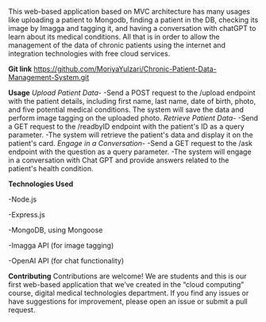 This web-based application based on MVC architecture has many usages like uploading a patient to Mongodb, finding a patient in the DB, checking its image by Imagga and tagging it, and having a conversation with chatGPT to learn about its medical conditions. All that is in order to allow the management of the data of chronic patients using the internet and integration technologies with free cloud services.

**Git link**
https://github.com/MoriyaYulzari/Chronic-Patient-Data-Management-System.git

**Usage**
*Upload Patient Data*-
-Send a POST request to the /upload endpoint with the patient details, including first name, last name, date of birth, photo, and five potential medical conditions. The system will save the data and perform image tagging on the uploaded photo.
*Retrieve Patient Data*-
-Send a GET request to the /readbyID endpoint with the patient's ID as a query parameter.
-The system will retrieve the patient's data and display it on the patient's card.
*Engage in a Conversation*-
-Send a GET request to the /ask endpoint with the question as a query parameter.
-The system will engage in a conversation with Chat GPT and provide answers related to the patient's health condition.

**Technologies Used**

-Node.js

-Express.js

-MongoDB, using Mongoose

-Imagga API (for image tagging)

-OpenAI API (for chat functionality)

**Contributing**
Contributions are welcome! We are students and this is our first web-based application that we’ve created in the “cloud computing” course, digital medical technologies department. If you find any issues or have suggestions for improvement, please open an issue or submit a pull request.

